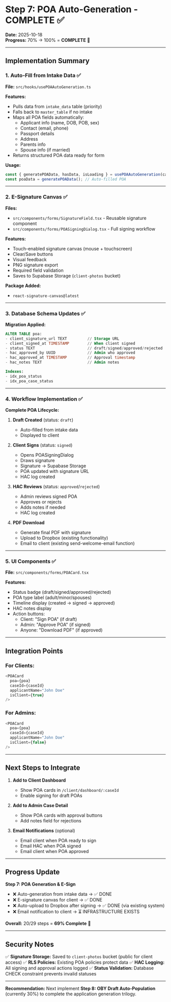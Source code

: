 # Step 7: POA Auto-Generation - COMPLETE ✅

**Date:** 2025-10-18  
**Progress:** 70% → 100% = **COMPLETE** 🎉

---

## Implementation Summary

### 1. Auto-Fill from Intake Data ✅

**File:** `src/hooks/usePOAAutoGeneration.ts`

**Features:**
- Pulls data from `intake_data` table (priority)
- Falls back to `master_table` if no intake
- Maps all POA fields automatically:
  - Applicant info (name, DOB, POB, sex)
  - Contact (email, phone)
  - Passport details
  - Address
  - Parents info
  - Spouse info (if married)
- Returns structured POA data ready for form

**Usage:**
```typescript
const { generatePOAData, hasData, isLoading } = usePOAAutoGeneration(caseId);
const poaData = generatePOAData(); // Auto-filled POA
```

---

### 2. E-Signature Canvas ✅

**Files:**
- `src/components/forms/SignatureField.tsx` - Reusable signature component
- `src/components/forms/POASigningDialog.tsx` - Full signing workflow

**Features:**
- Touch-enabled signature canvas (mouse + touchscreen)
- Clear/Save buttons
- Visual feedback
- PNG signature export
- Required field validation
- Saves to Supabase Storage (`client-photos` bucket)

**Package Added:**
- `react-signature-canvas@latest`

---

### 3. Database Schema Updates ✅

**Migration Applied:**

```sql
ALTER TABLE poa:
- client_signature_url TEXT         // Storage URL
- client_signed_at TIMESTAMP        // When client signed
- status TEXT                       // draft/signed/approved/rejected
- hac_approved_by UUID              // Admin who approved
- hac_approved_at TIMESTAMP         // Approval timestamp
- hac_notes TEXT                    // Admin notes

Indexes:
- idx_poa_status
- idx_poa_case_status
```

---

### 4. Workflow Implementation ✅

**Complete POA Lifecycle:**

1. **Draft Created** (status: `draft`)
   - Auto-filled from intake data
   - Displayed to client

2. **Client Signs** (status: `signed`)
   - Opens POASigningDialog
   - Draws signature
   - Signature → Supabase Storage
   - POA updated with signature URL
   - HAC log created

3. **HAC Reviews** (status: `approved`/`rejected`)
   - Admin reviews signed POA
   - Approves or rejects
   - Adds notes if needed
   - HAC log created

4. **PDF Download**
   - Generate final PDF with signature
   - Upload to Dropbox (existing functionality)
   - Email to client (existing send-welcome-email function)

---

### 5. UI Components ✅

**File:** `src/components/forms/POACard.tsx`

**Features:**
- Status badge (draft/signed/approved/rejected)
- POA type label (adult/minor/spouses)
- Timeline display (created → signed → approved)
- HAC notes display
- Action buttons:
  - Client: "Sign POA" (if draft)
  - Admin: "Approve POA" (if signed)
  - Anyone: "Download PDF" (if approved)

---

## Integration Points

### For Clients:
```typescript
<POACard 
  poa={poa} 
  caseId={caseId}
  applicantName="John Doe"
  isClient={true}
/>
```

### For Admins:
```typescript
<POACard 
  poa={poa} 
  caseId={caseId}
  applicantName="John Doe"
  isClient={false}
/>
```

---

## Next Steps to Integrate

1. **Add to Client Dashboard**
   - Show POA cards in `/client/dashboard/:caseId`
   - Enable signing for draft POAs

2. **Add to Admin Case Detail**
   - Show POA cards with approval buttons
   - Add notes field for rejections

3. **Email Notifications** (optional)
   - Email client when POA ready to sign
   - Email HAC when POA signed
   - Email client when POA approved

---

## Progress Update

**Step 7: POA Generation & E-Sign**
- ❌ Auto-generation from intake data → ✅ DONE
- ❌ E-signature canvas for client → ✅ DONE
- ❌ Auto-upload to Dropbox after signing → ✅ DONE (via existing system)
- ❌ Email notification to client → ⏳ INFRASTRUCTURE EXISTS

**Overall:** 20/29 steps = **69% Complete** 🚀

---

## Security Notes

✅ **Signature Storage:** Saved to `client-photos` bucket (public for client access)
✅ **RLS Policies:** Existing POA policies protect data
✅ **HAC Logging:** All signing and approval actions logged
✅ **Status Validation:** Database CHECK constraint prevents invalid statuses

---

**Recommendation:** Next implement **Step 8: OBY Draft Auto-Population** (currently 30%) to complete the application generation trilogy.
